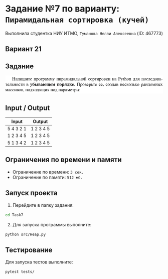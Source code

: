# Задание №7 по варианту: `Пирамидальная сортировка (кучей)`
Выполнила студентка НИУ ИТМО, `Туманова Нелли Алексеевна` (ID: 467773)

## Вариант 21

## Задание 
![img.png](task.png)

## Input / Output 

| Input     | Output    |
|-----------|-----------|
| 5 4 3 2 1 | 1 2 3 4 5 |
| 1 2 3 4 5 | 1 2 3 4 5 |
| 5 1 3 4 2 | 1 2 3 4 5 |

## Ограничения по времени и памяти

- Ограничение по времени: `3 сек.`
- Ограничение по памяти: `512 мб.`


## Запуск проекта
1. Перейдите в папку задания:
```bash
cd Task7
```

2. Для запуска программы выполните:
```bash
python src/Heap.py
```

## Тестирование
Для запуска тестов выполните:
```bash
pytest tests/
```